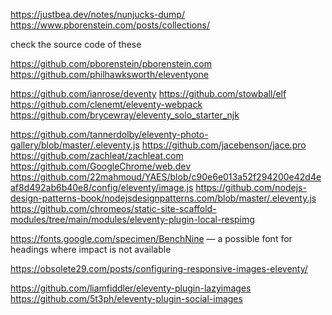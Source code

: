 https://justbea.dev/notes/nunjucks-dump/
https://www.pborenstein.com/posts/collections/

check the source code of these

https://github.com/pborenstein/pborenstein.com
https://github.com/philhawksworth/eleventyone

https://github.com/ianrose/deventy
https://github.com/stowball/elf
https://github.com/clenemt/eleventy-webpack
https://github.com/brycewray/eleventy_solo_starter_njk

https://github.com/tannerdolby/eleventy-photo-gallery/blob/master/.eleventy.js
https://github.com/jacebenson/jace.pro
https://github.com/zachleat/zachleat.com
https://github.com/GoogleChrome/web.dev
https://github.com/22mahmoud/YAES/blob/c90e6e013a52f294200e42d4eaf8d492ab6b40e8/config/eleventy/image.js
https://github.com/nodejs-design-patterns-book/nodejsdesignpatterns.com/blob/master/.eleventy.js
https://github.com/chromeos/static-site-scaffold-modules/tree/main/modules/eleventy-plugin-local-respimg

https://fonts.google.com/specimen/BenchNine — a possible font for headings where impact is not available

https://obsolete29.com/posts/configuring-responsive-images-eleventy/

https://github.com/liamfiddler/eleventy-plugin-lazyimages
https://github.com/5t3ph/eleventy-plugin-social-images
